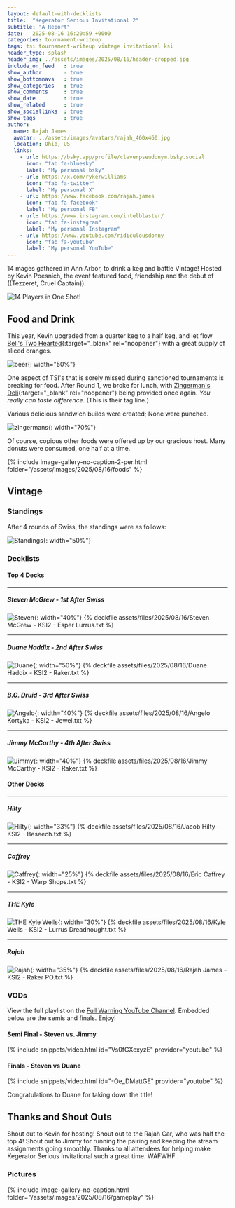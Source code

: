 ```yaml
---
layout: default-with-decklists
title:  "Kegerator Serious Invitational 2"
subtitle: "A Report"
date:   2025-08-16 16:20:59 +0000
categories: tournament-writeup
tags: tsi tournament-writeup vintage invitational ksi
header_type: splash
header_img: ../assets/images/2025/08/16/header-cropped.jpg
include_on_feed   : true
show_author       : true
show_bottomnavs   : true
show_categories   : true
show_comments     : true
show_date         : true
show_related      : true
show_sociallinks  : true
show_tags         : true
author:
  name: Rajah James
  avatar: ../assets/images/avatars/rajah_460x460.jpg
  location: Ohio, US
  links:
    - url: https://bsky.app/profile/cleverpseudonym.bsky.social
      icon: "fab fa-bluesky"
      label: "My personal bsky"
    - url: https://x.com/rykerwilliams
      icon: "fab fa-twitter"
      label: "My personal X"
    - url: https://www.facebook.com/rajah.james
      icon: "fab fa-facebook"
      label: "My personal FB"
    - url: https://www.instagram.com/intelblaster/
      icon: "fab fa-instagram"
      label: "My personal Instagram"
    - url: https://www.youtube.com/ridiculousdonny
      icon: "fab fa-youtube"
      label: "My personal YouTube"
---
```


14 mages gathered in Ann Arbor, to drink a keg and battle Vintage! Hosted by Kevin Poesnich, the event featured food, friendship and the debut of ((Tezzeret, Cruel Captain)).

![14 Players in One Shot!](../assets/images/2025/08/16/KSI2/DSC_5281-grouppic.jpg)

## Food and Drink

This year, Kevin upgraded from a quarter keg to a half keg, and let flow [Bell's Two Hearted](https://bellsbeer.com/beers/two-hearted-ale/){:target="_blank" rel="noopener"} with a great supply of sliced oranges.

![beer](../assets/images/2025/08/16/IMG_0509-beer.jpg){: width="50%"}

One aspect of TSI's that is sorely missed during sanctioned tournaments is breaking for food. After Round 1, we broke for lunch, with [Zingerman's Deli](https://www.zingermansdeli.com/){:target="_blank" rel="noopener"} being provided once again. *You really can taste difference.* (This is their tag line.) 

Various delicious sandwich builds were created; None were punched.

![zingermans](../assets/images/2025/08/16/IMG_0497-zingermans.jpg){: width="70%"}

Of course, copious other foods were offered up by our gracious host. Many donuts were consumed, one half at a time.

{% include image-gallery-no-caption-2-per.html folder="/assets/images/2025/08/16/foods" %}

## Vintage

### Standings

After 4 rounds of Swiss, the standings were as follows:

![Standings](../assets/images/2025/08/16/standings.jpg){: width="50%"}

### Decklists

#### Top 4 Decks

----

##### *Steven McGrew* - 1st After Swiss

![Steven](../assets/images/2025/08/16/IMG_0535-steven.jpg){: width="40%"}
{% deckfile assets/files/2025/08/16/Steven McGrew - KSI2 - Esper Lurrus.txt %}

----

##### *Duane Haddix* - 2nd After Swiss

![Duane](../assets/images/2025/08/16/KSI2/DSC_5315-duane.jpg){: width="50%"}
{% deckfile assets/files/2025/08/16/Duane Haddix - KSI2 - Raker.txt %}

----

##### *B.C. Druid* - 3rd After Swiss

![Angelo](../assets/images/2025/08/16/KSI2/DSC_5360-angelo.jpg){: width="40%"}
{% deckfile assets/files/2025/08/16/Angelo Kortyka - KSI2 - Jewel.txt %}

----

##### *Jimmy McCarthy* - 4th After Swiss

![Jimmy](../assets/images/2025/08/16/IMG_0539-jimmy.jpg){: width="40%"}
{% deckfile assets/files/2025/08/16/Jimmy McCarthy - KSI2 - Raker.txt %}

#### Other Decks

----

##### Hilty

![Hilty](../assets/images/2025/08/16/KSI2/DSC_5373-hilty.jpg){: width="33%"}
{% deckfile assets/files/2025/08/16/Jacob Hilty - KSI2 - Beseech.txt %}

----

##### Caffrey

![Caffrey](../assets/images/2025/08/16/KSI2/DSC_5316-eric.jpg){: width="25%"}
{% deckfile assets/files/2025/08/16/Eric Caffrey - KSI2 - Warp Shops.txt %}

----

##### THE Kyle

![THE Kyle Wells](../assets/images/2025/08/16/KSI2/DSC_5375-kyle.jpg){: width="30%"}
{% deckfile assets/files/2025/08/16/Kyle Wells - KSI2 - Lurrus Dreadnought.txt %}

----

##### Rajah

![Rajah](../assets/images/2025/08/16/gameplay/DSC_5312-rajah.jpg){: width="35%"}
{% deckfile assets/files/2025/08/16/Rajah James - KSI2 - Raker PO.txt %}

### VODs

View the full playlist on the [Full Warning YouTube Channel](https://youtube.com/playlist?list=PL7mT2eVHGBPGTKMon1-LCdFEuZOK7WlJ_&si=IMgatc6uy7DSce_g). Embedded below are the semis and finals. Enjoy!

#### Semi Final - Steven vs. Jimmy

{% include snippets/video.html id="Vs0fGXcxyzE" provider="youtube" %}

#### Finals - Steven vs Duane

{% include snippets/video.html id="-Oe_DMattGE" provider="youtube" %}

Congratulations to Duane for taking down the title!

## Thanks and Shout Outs

Shout out to Kevin for hosting! Shout out to the Rajah Car, who was half the top 4! Shout out to Jimmy for running the pairing and keeping the stream assignments going smoothly. Thanks to all attendees for helping make Kegerator Serious Invitational such a great time. WAFWHF

### Pictures

{% include image-gallery-no-caption.html folder="/assets/images/2025/08/16/gameplay" %}
